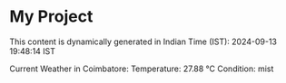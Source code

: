 # My Project

This content is dynamically generated in Indian Time (IST): 2024-09-13 19:48:14 IST


Current Weather in Coimbatore:
Temperature: 27.88 °C
Condition: mist
